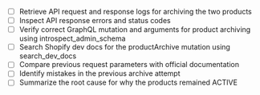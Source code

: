 - [ ] Retrieve API request and response logs for archiving the two products
- [ ] Inspect API response errors and status codes
- [ ] Verify correct GraphQL mutation and arguments for product archiving using introspect_admin_schema
- [ ] Search Shopify dev docs for the productArchive mutation using search_dev_docs
- [ ] Compare previous request parameters with official documentation
- [ ] Identify mistakes in the previous archive attempt
- [ ] Summarize the root cause for why the products remained ACTIVE